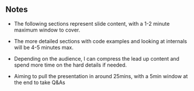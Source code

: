 ## Notes
- The following sections represent slide content, with a 1-2 minute maximum window to cover.  

- The more detailed sections with code examples and looking at internals will be 4-5 minutes max.

- Depending on the audience, I can compress the lead up content and spend more time on the hard details
 if needed.
- Aiming to pull the presentation in around 25mins, with a 5min window at the end to take Q&As

